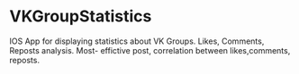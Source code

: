 # VKGroupStatistics
IOS App for displaying statistics about VK Groups. Likes, Comments, Reposts analysis. Most- effictive post, correlation between likes,comments, reposts.
